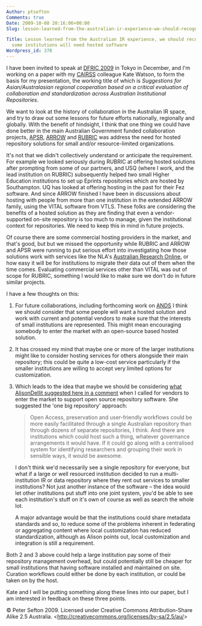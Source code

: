 ```yaml
---
Author: ptsefton
Comments: true
Date: 2009-10-08 20:16:06+00:00
Slug: lesson-learned-from-the-australian-ir-experience-we-should-recognize-that-some-institutions-will-need-hosted-software

Title: Lesson learned from the Australian IR experience, we should recognize that
  some institutions will need hosted software
Wordpress_id: 378
---
```


<div>

<div class="page-toc">

</div>

<div>

I have been invited to speak at [DFRIC
2009](http://drfic2009.jp/index_en.htm) in Tokyo in December, and I'm
working on a paper with my [CAIRSS](http://cairss.caul.edu.au/)
colleague Kate Watson, to form the basis for my presentation, the
working title of which is *Suggestions for Asian/Australasian regional
cooperation based on a critical evaluation of collaboration and
standardization across Australian Institutional Repositories*.

We want to look at the history of collaboration in the Australian IR
space, and try to draw out some lessons for future efforts nationally,
regionally and globally. With the benefit of hindsight, I think that one
thing we could have done better in the main Australian Government funded
collaboration projects, [APSR](http://apsr.edu.au/),
[ARROW](http://arrow.edu.au/) and [RUBRIC](http://rubric.edu.au/) was
address the need for hosted repository solutions for small and/or
resource-limited organizations.

It's not that we didn't collectively understand or anticipate the
requirement. For example we looked seriously during RUBRIC at offering
hosted solutions after prompting from some of our partners, and USQ
(where I work, and the lead institution on RUBRIC) subsequently helped
two small Higher Education institutions to set up Eprints repositories
which are hosted by Southampton. UQ has looked at offering hosting in
the past for their Fez software. And since ARROW finished I have been in
discussions about hosting with people from more than one institution in
the extended ARROW family, using the VITAL software from VTLS. These
folks are considering the benefits of a hosted solution as they are
finding that even a vendor-supported on-site repository is too much to
manage, given the institutional context for repositories. We need to
keep this in mind in future projects.

Of course there are some commercial hosting providers in the market, and
that's good, but but we missed the opportunity while RUBRIC and ARROW
and APSR were running to put serious effort into investigating how those
solutions work with services like the NLA's [Australian Research
Online](http://research.nla.gov.au/), or how easy it will be for
institutions to migrate their data out of them when the time comes.
Evaluating commercial services other than VITAL was out of scope for
RUBRIC, something I would like to make sure we don't do in future
similar projects.

I have a few thoughts on this:

1.  For future collaborations, including forthcoming work on
    [ANDS](http://ands.org.au/) I think we should consider that some
    people will want a hosted solution and work with current and
    potential vendors to make sure that the interests of small
    institutions are represented. This might mean encouraging somebody
    to enter the market with an open-source based hosted solution.

2.  It has crossed my mind that maybe one or more of the larger
    institutions might like to consider hosting services for others
    alongside their main repository; this could be quite a low-cost
    service particularly if the smaller institutions are willing to
    accept very limited options for customization.

3.  Which leads to the idea that maybe we should be considering [what
    Alison](http://ptsefton.com/2009/07/08/wanted-someone-to-actively-sell-open-repository-solutions-in-australia.htm/comment-page-1#comment-605)[Dellit
    suggested here in a
    comment](http://ptsefton.com/2009/07/08/wanted-someone-to-actively-sell-open-repository-solutions-in-australia.htm/comment-page-1#comment-605)
    when I called for vendors to enter the market to support open source
    repository software. She suggested the 'one big repository'
    approach:

    > Open Access, preservation and user-friendly workflows could be
    > more easily facilitated through a single Australian repository
    > than through dozens of separate repositories, I think. And there
    > are institutions which could host such a thing, whatever
    > governance arrangements it would have. If it could go along with a
    > centralised system for identifying researchers and grouping their
    > work in sensible ways, it would be awesome.

    I don't think we'd necessarily see a single repository for everyone,
    but what if a large or well resourced institution decided to run a
    multi-institution IR or data repository where they rent out services
    to smaller institutions? Not just another instance of the software
    <span class="spCh spChx2013">–</span> the idea would let other
    institutions put stuff into one joint system, you'd be able to see
    each institution's stuff on it's own of course as well as search the
    whole lot.

    A major advantage would be that the institutions could share
    metadata standards and so, to reduce some of the problems inherent
    in federating or aggregating content where local customization has
    reduced standardization, although as Alison points out, local
    customization and integration is still a requirement.

Both 2 and 3 above could help a large institution pay some of their
repository management overhead, but could potentially still be cheaper
for small institutions that having software installed and maintained on
site. Curation workflows could either be done by each institution, or
could be taken on by the host.

Kate and I will be putting something along these lines into our paper,
but I am interested in feedback on these three points.

<span class="spCh spChxa9">©</span> Peter Sefton 2009. Licensed under
Creative Commons Attribution-Share Alike 2.5 Australia.
\<<http://creativecommons.org/licenses/by-sa/2.5/au/>\>

</div>

</div>
